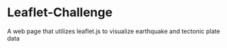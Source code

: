 # Leaflet-Challenge
A web page that utilizes leaflet.js to visualize earthquake and tectonic plate data
